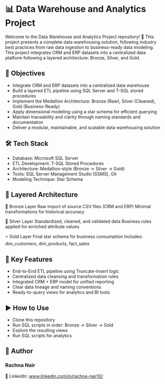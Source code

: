 # 📊 Data Warehouse and Analytics Project

Welcome to the Data Warehouse and Analytics Project repository! 🚀
This project presents a complete data warehousing solution, following industry best practices from raw data ingestion to business-ready data modeling. This project integrates CRM and ERP datasets into a centralized data platform following a layered architecture: Bronze, Silver, and Gold.

 ## 🎯 Objectives

- Integrate CRM and ERP datasets into a centralized data warehouse
- Build a layered ETL pipeline using SQL Server and T-SQL stored procedures
- Implement the Medallion Architecture: Bronze (Raw), Silver (Cleaned), Gold (Business-Ready)
- Apply dimensional modeling using a star schema for efficient querying
- Maintain traceability and clarity through naming standards and documentation
- Deliver a modular, maintainable, and scalable data warehousing solution

 ## 🛠️ Tech Stack

- Database: Microsoft SQL Server
- ETL Development: T-SQL Stored Procedures
- Architecture: Medallion-style (Bronze → Silver → Gold)
- Tools: SQL Server Management Studio (SSMS), Git
- Modeling Technique: Star Schema

 ## 🧱 Layered Architecture

🔹 Bronze Layer
Raw import of source CSV files (CRM and ERP)
Minimal transformations for historical accuracy

🔸 Silver Layer
Standardized, cleaned, and validated data
Business rules applied for enriched attribute values

⭐ Gold Layer
Final star schema for business consumption
Includes: dim_customers, dim_products, fact_sales

 ## 🧩 Key Features
- End-to-End ETL pipeline using Truncate-Insert logic
- Centralized data cleansing and transformation rules
- Integrated CRM + ERP model for unified reporting
- Clear data lineage and naming conventions
- Ready-to-query views for analytics and BI tools

 ## ▶️ How to Use

- Clone this repository
- Run SQL scripts in order: Bronze → Silver → Gold
- Explore the resulting views
- Run SQL scripts for analytics

 ## 👤 Author

### **Rachna Nair**    
💼 LinkedIn: www.linkedin.com/in/rachna-nair10/
